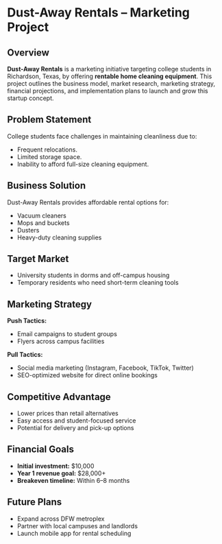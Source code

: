 # Dust-Away Rentals – Marketing Project

## Overview

**Dust-Away Rentals** is a marketing initiative targeting college students in Richardson, Texas, by offering **rentable home cleaning equipment**. This project outlines the business model, market research, marketing strategy, financial projections, and implementation plans to launch and grow this startup concept.

## Problem Statement

College students face challenges in maintaining cleanliness due to:
- Frequent relocations.
- Limited storage space.
- Inability to afford full-size cleaning equipment.

## Business Solution

Dust-Away Rentals provides affordable rental options for:
- Vacuum cleaners
- Mops and buckets
- Dusters
- Heavy-duty cleaning supplies

## Target Market

- University students in dorms and off-campus housing
- Temporary residents who need short-term cleaning tools

## Marketing Strategy

**Push Tactics:**
- Email campaigns to student groups
- Flyers across campus facilities

**Pull Tactics:**
- Social media marketing (Instagram, Facebook, TikTok, Twitter)
- SEO-optimized website for direct online bookings

## Competitive Advantage

- Lower prices than retail alternatives
- Easy access and student-focused service
- Potential for delivery and pick-up options

## Financial Goals

- **Initial investment:** $10,000
- **Year 1 revenue goal:** $28,000+
- **Breakeven timeline:** Within 6–8 months

## Future Plans

- Expand across DFW metroplex
- Partner with local campuses and landlords
- Launch mobile app for rental scheduling
